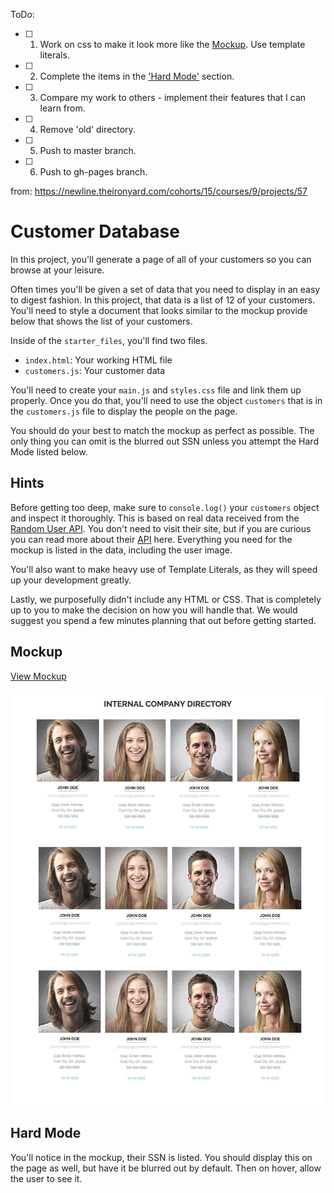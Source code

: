 ToDo:
- [ ] 1. Work on css to make it look more like the [Mockup](#mockup). Use template literals.
- [ ] 2. Complete the items in the ['Hard Mode'](#hard-mode) section.
- [ ] 3. Compare my work to others - implement their features that I can learn from.
- [ ] 4. Remove 'old' directory.
- [ ] 5. Push to master branch.
- [ ] 6. Push to gh-pages branch.

from: https://newline.theironyard.com/cohorts/15/courses/9/projects/57

# Customer Database
In this project, you'll generate a page of all of your customers so you can browse at your leisure.

Often times you'll be given a set of data that you need to display in an easy to digest fashion. In this project, that data is a list of 12 of your customers. You'll need to style a document that looks similar to the mockup provide below that shows the list of your customers.

Inside of the `starter_files`, you'll find two files.

* `index.html`: Your working HTML file
* `customers.js`: Your customer data

You'll need to create your `main.js` and `styles.css` file and link them up properly. Once you do that, you'll need to use the object `customers` that is in the `customers.js` file to display the people on the page.

You should do your best to match the mockup as perfect as possible. The only thing you can omit is the blurred out SSN unless you attempt the Hard Mode listed below.

## Hints

Before getting too deep, make sure to `console.log()` your `customers` object and inspect it thoroughly. This is based on real data received from the [Random User API](https://randomuser.me/). You don't need to visit their site, but if you are curious you can read more about their [API](https://randomuser.me/documentation) here. Everything you need for the mockup is listed in the data, including the user image.

You'll also want to make heavy use of Template Literals, as they will speed up your development greatly.

Lastly, we purposefully didn't include any HTML or CSS. That is completely up to you to make the decision on how you will handle that. We would suggest you spend a few minutes planning that out before getting started.

## Mockup

[View Mockup](/images/65ab3f02-users.jpg)

![View Mockup](/images/65ab3f02-users.jpg)

## Hard Mode

You'll notice in the mockup, their SSN is listed. You should display this on the page as well, but have it be blurred out by default. Then on hover, allow the user to see it.
